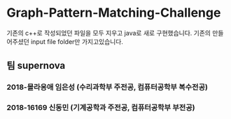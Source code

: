 # Graph-Pattern-Matching-Challenge

기존의 c++로 작성되었던 파일을 모두 지우고 java로 새로 구현했습니다.
기존의 만들어주셨던 input file folder만 가지고있습니다.

## 팀 supernova
### 2018-몰라응애 임은성 (수리과학부 주전공, 컴퓨터공학부 복수전공)
### 2018-16169 신동민 (기계공학과 주전공, 컴퓨터공학부 부전공)
